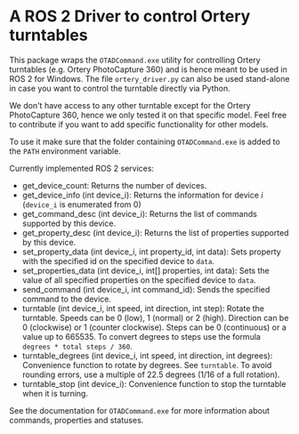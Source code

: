 # A ROS 2 Driver to control Ortery turntables

This package wraps the `OTADCommand.exe` utility for controlling Ortery turntables (e.g. Ortery PhotoCapture 360) and is hence meant to be used in ROS 2 for Windows.
The file `ortery_driver.py` can also be used stand-alone in case you want to control the turntable directly via Python.

We don't have access to any other turntable except for the Ortery PhotoCapture 360, hence we only tested it on that specific model. Feel free to contribute if you want to add specific functionality for other models.

To use it make sure that the folder containing `OTADCommand.exe` is added to the `PATH` environment variable.

Currently implemented ROS 2 services:
* get_device_count: Returns the number of devices.
* get_device_info (int device_i): Returns the information for device _i_ (`device_i` is enumerated from 0)
* get_command_desc (int device_i): Returns the list of commands supported by this device.
* get_property_desc (int device_i): Returns the list of properties supported by this device.
* set_property_data (int device_i, int property_id, int data): Sets property with the specified id on the specified device to `data`.
* set_properties_data (int device_i, int[] properties, int data): Sets the value of all specified properties on the specified device to `data`.
* send_command (int device_i, int command_id): Sends the specified command to the device.
* turntable (int device_i, int speed, int direction, int step): Rotate the turntable. Speeds can be 0 (low), 1 (normal) or 2 (high). Direction can be 0 (clockwise) or 1 (counter clockwise). Steps can be 0 (continuous) or a value up to 665535. To convert degrees to steps use the formula `degrees * total steps / 360`.
* turntable_degrees (int device_i, int speed, int direction, int degrees): Convenience function to rotate by degrees. See `turntable`. To avoid rounding errors, use a multiple of 22.5 degrees (1/16 of a full rotation).
* turntable_stop (int device_i): Convenience function to stop the turntable when it is turning.

See the documentation for `OTADCommand.exe` for more information about commands, properties and statuses.
